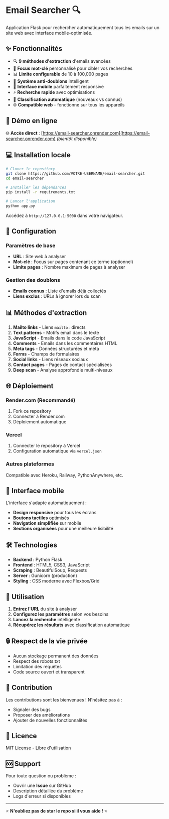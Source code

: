 # Email Searcher 🔍

Application Flask pour rechercher automatiquement tous les emails sur un site web avec interface mobile-optimisée.

## ✨ Fonctionnalités

- 🔍 **9 méthodes d'extraction** d'emails avancées
- 🎯 **Focus mot-clé** personnalisé pour cibler vos recherches
- 📊 **Limite configurable** de 10 à 100,000 pages
- 🔄 **Système anti-doublons** intelligent
- 📱 **Interface mobile** parfaitement responsive
- ⚡ **Recherche rapide** avec optimisations
- 📧 **Classification automatique** (nouveaux vs connus)
- 🌐 **Compatible web** - fonctionne sur tous les appareils

## 🚀 Démo en ligne

🌐 **Accès direct** : [https://email-searcher.onrender.com](https://email-searcher.onrender.com) *(bientôt disponible)*

## 💻 Installation locale

```bash
# Cloner le repository
git clone https://github.com/VOTRE-USERNAME/email-searcher.git
cd email-searcher

# Installer les dépendances
pip install -r requirements.txt

# Lancer l'application
python app.py
```

Accédez à `http://127.0.0.1:5000` dans votre navigateur.

## 🔧 Configuration

### Paramètres de base
- **URL** : Site web à analyser
- **Mot-clé** : Focus sur pages contenant ce terme (optionnel)
- **Limite pages** : Nombre maximum de pages à analyser

### Gestion des doublons
- **Emails connus** : Liste d'emails déjà collectés
- **Liens exclus** : URLs à ignorer lors du scan

## 📊 Méthodes d'extraction

1. **Mailto links** - Liens `mailto:` directs
2. **Text patterns** - Motifs email dans le texte
3. **JavaScript** - Emails dans le code JavaScript
4. **Comments** - Emails dans les commentaires HTML
5. **Meta tags** - Données structurées et méta
6. **Forms** - Champs de formulaires
7. **Social links** - Liens réseaux sociaux
8. **Contact pages** - Pages de contact spécialisées
9. **Deep scan** - Analyse approfondie multi-niveaux

## 🌐 Déploiement

### Render.com (Recommandé)
1. Fork ce repository
2. Connecter à Render.com
3. Déploiement automatique

### Vercel
1. Connecter le repository à Vercel
2. Configuration automatique via `vercel.json`

### Autres plateformes
Compatible avec Heroku, Railway, PythonAnywhere, etc.

## 📱 Interface mobile

L'interface s'adapte automatiquement :
- **Design responsive** pour tous les écrans
- **Boutons tactiles** optimisés
- **Navigation simplifiée** sur mobile
- **Sections organisées** pour une meilleure lisibilité

## 🛠️ Technologies

- **Backend** : Python Flask
- **Frontend** : HTML5, CSS3, JavaScript
- **Scraping** : BeautifulSoup, Requests
- **Server** : Gunicorn (production)
- **Styling** : CSS moderne avec Flexbox/Grid

## 📧 Utilisation

1. **Entrez l'URL** du site à analyser
2. **Configurez les paramètres** selon vos besoins
3. **Lancez la recherche** intelligente
4. **Récupérez les résultats** avec classification automatique

## 🔒 Respect de la vie privée

- Aucun stockage permanent des données
- Respect des robots.txt
- Limitation des requêtes
- Code source ouvert et transparent

## 🤝 Contribution

Les contributions sont les bienvenues ! N'hésitez pas à :
- Signaler des bugs
- Proposer des améliorations
- Ajouter de nouvelles fonctionnalités

## 📄 Licence

MIT License - Libre d'utilisation

## 🆘 Support

Pour toute question ou problème :
- Ouvrir une **Issue** sur GitHub
- Description détaillée du problème
- Logs d'erreur si disponibles

---

⭐ **N'oubliez pas de star le repo si il vous aide !** ⭐
